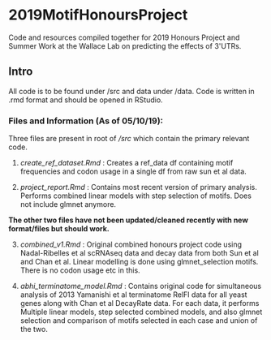 # 2019MotifHonoursProject
  Code and resources compiled together for 2019 Honours Project and Summer Work at the Wallace Lab on predicting the effects of 3'UTRs.


## Intro

All code is to be found under /src and data under /data. Code is written in .rmd format and should be opened in RStudio.

### Files and Information (As of 05/10/19):

Three files are present in root of _/src_ which contain the primary relevant code. 

1) *create_ref_dataset.Rmd* : Creates a ref_data df containing motif frequencies and codon usage in a single df from raw sun et al data.  

2) *project_report.Rmd* : Contains most recent version of primary analysis. Performs combined linear models with step selection of motifs. Does not include glmnet anymore.

__The other two files have not been updated/cleaned recently with new format/files but should work.__

3) *combined_v1.Rmd* : Original combined honours project code using Nadal-Ribelles et al scRNAseq data and decay data from both Sun et al and Chan et al. Linear modelling is done using glmnet_selection motifs. There is no codon usage etc in this.

4) *abhi_terminatome_model.Rmd* : Contains original code for simultaneous analysis of  2013 Yamanishi et al terminatome RelFI data for all yeast genes along with Chan et al DecayRate data. For each data, it performs Multiple linear models, step selected combined models, and also glmnet selection and comparison of motifs selected in each case and union of the two. 
